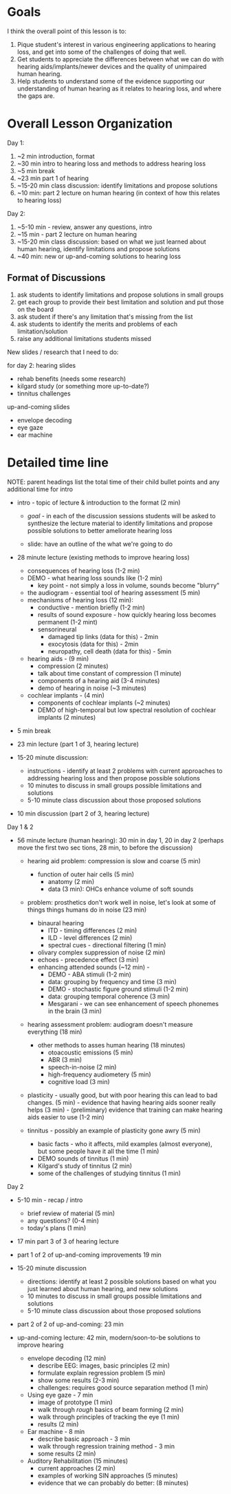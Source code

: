 
# Goals

I think the overall point of this lesson is to:

1. Pique student's interest in various engineering applications to hearing
   loss, and get into some of the challenges of doing that well.
2. Get students to appreciate the differences between what we can do with
  hearing aids/implants/newer devices and the quality of unimpaired human
  hearing.
3. Help students to understand some of the evidence supporting our understanding
   of human hearing as it relates to hearing loss, and where the gaps are.

# Overall Lesson Organization
Day 1:

1. ~2 min introduction, format
2. ~30 min intro to hearing loss and methods to address hearing loss
3. ~5 min break
4. ~23 min part 1 of hearing
4. ~15-20 min class discussion: identify limitations and propose solutions
5. ~10 min: part 2 lecture on human hearing (in context of how this relates
    to hearing loss)

Day 2:

1. ~5-10 min - review, answer any questions, intro
2. ~15 min - part 2 lecture on human hearing 
3. ~15-20 min class discussion: based on what we just learned about
   human hearing, identify limitations and propose solutions 
4. ~40 min: new or up-and-coming solutions to hearing loss

## Format of Discussions
1. ask students to identify limitations and propose solutions in small groups
2. get each group to provide their best limitation and solution and
  put those on the board
3. ask student if there's any limitation that's missing from the list
4. ask students to identify the merits and problems of each limitation/solution 
5. raise any additional limitations students missed

New slides / research that I need to do:

for day 2:
hearing slides
- rehab benefits (needs some research)
- kilgard study (or something more up-to-date?)
- tinnitus challenges

up-and-coming slides
- envelope decoding
- eye gaze
- ear machine

# Detailed time line

NOTE: parent headings list the total time of their child bullet points
and any additional time for intro

- intro - topic of lecture & introduction to the format (2 min)
    - *goal* - in each of the discussion sessions students will be asked
        to synthesize the lecture material to identify limitations
        and propose possible solutions to better ameliorate hearing loss

	- slide: have an outline of the what we're going to do 

- 28 minute lecture (existing methods to improve hearing loss)
    - consequences of hearing loss (1-2 min)
    - DEMO - what hearing loss sounds like (1-2 min)
        - key point - not simply a loss in volume, sounds become "blurry"
    - the audiogram - essential tool of hearing assessment (5 min)
    - mechanisms of hearing loss (12 min):
        - conductive - mention briefly (1-2 min)
        - results of sound exposure - how quickly hearing loss becomes permanent (1-2 mint)
        - sensorineural
            - damaged tip links (data for this) - 2min
            - exocytosis (data for this) - 2min
            - neuropathy, cell death (data for this) - 5min
    - hearing aids - (9 min)
        - compression (2 minutes)
        - talk about time constant of compression (1 minute)
        - components of a hearing aid (3-4 minutes)
        - demo of hearing in noise (~3 minutes)
    - cochlear implants - (4 min)
        - components of cochlear implants (~2 minutes)
        - DEMO of high-temporal but low spectral resolution of cochlear implants (2 minutes)

- 5 min break

- 23 min lecture (part 1 of 3, hearing lecture)

- 15-20 minute discussion: 
    - instructions - identify at least 2 problems with current approaches
      to addressing hearing loss and then propose possible solutions
    - 10 minutes to discuss in small groups possible limitations and solutions
    - 5-10 minute class discussion about those proposed solutions

- 10 min discussion (part 2 of 3, hearing lecture)

Day 1 & 2

- 56 minute lecture (human hearing): 30 min in day 1, 20 in day 2
	(perhaps move the first two sec tions, 28 min, to before the discussion)
    - hearing aid problem: compression is slow and coarse  (5 min)
        - function of outer hair cells (5 min)
            - anatomy (2 min)
			- data (3 min): OHCs enhance volume of soft sounds
    - problem: prosthetics don't work well in noise, let's look
      at some of things things humans do in noise (23 min)
		- binaural hearing
			- ITD - timing differences (2 min)
			- ILD - level differences (2 min)
			- spectral cues - directional filtering (1 min)
        - olivary complex suppression of noise (2 min)
        - echoes - precedence effect (3 min)
        - enhancing attended sounds (~12 min) - 
            - DEMO - ABA stimuli (1-2 min)
            - data: grouping by frequency and time (3 min)
            - DEMO - stochastic figure ground stimuli (1-2 min)
            - data: grouping temporal coherence (3 min)
            - Mesgarani - we can see enhancement of speech phonemes in the brain (3 min)
    - hearing assessment problem: audiogram doesn't measure everything (18 min)
        - other methods to asses human hearing (18 minutes)
            - otoacoustic emissions (5 min)
            - ABR (3 min)
            - speech-in-noise (2 min)
            - high-frequency audiometery (5 min)
            - cognitive load (3 min)

    - plasticity - usually good, but with poor hearing this can lead
      to bad changes. (5 min)
          - evidence that having hearing aids sooner really helps (3 min)
          - (preliminary) evidence that training can make hearing aids easier to use (1-2 min)
    - tinnitus - possibly an example of plasticity gone awry (5 min)
        - basic facts - who it affects, mild examples (almost everyone),  
          but some people have it all the time (1 min)
        - DEMO sounds of tinnitus (1 min)
        - Kilgard's study of tinnitus (2 min)
        - some of the challenges of studying tinnitus (1 min)

Day 2

- 5-10 min - recap / intro
	- brief review of material (5 min)
	- any questions? (0-4 min)
    - today's plans (1 min)

- 17 min part 3 of 3 of hearing lecture

- part 1 of 2 of up-and-coming improvements 19 min

- 15-20 minute discussion
    - directions: identify at least 2 possible solutions based on
      what you just learned about human hearing, and new solutions
    - 10 minutes to discuss in small groups possible limitations and solutions
    - 5-10 minute class discussion about those proposed solutions

- part 2 of 2 of up-and-coming: 23 min

- up-and-coming lecture: 42 min, modern/soon-to-be solutions to improve hearing
    - envelope decoding (12 min)
        - describe EEG: images, basic principles (2 min)
        - formulate explain regression problem (5 min)
        - show some results (2-3 min)
        - challenges: requires good source separation method (1 min)
    - Using eye gaze - 7 min
        - image of prototype (1 min)
        - walk through *rough* basics of beam forming (2 min)
        - walk through principles of tracking the eye (1 min)
        - results (2 min)
    - Ear machine - 8 min
        - describe basic approach - 3 min
        - walk through regression training method - 3 min
        - some results (2 min)
    - Auditory Rehabilitation (15 minutes)
        - current approaches (2 min)
        - examples of working SIN approaches (5 minutes)
        - evidence that we can probably do better: (8 minutes)
